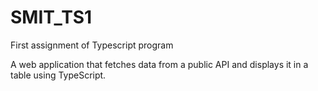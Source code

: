 # SMIT_TS1
First assignment of Typescript program

A web application that fetches data from a public API and displays it in a table using TypeScript.